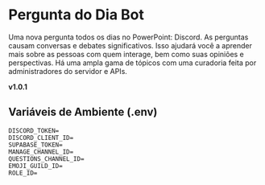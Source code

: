 # Pergunta do Dia Bot
Uma nova pergunta todos os dias no PowerPoint: Discord. As perguntas causam conversas e debates significativos. Isso ajudará você a aprender mais sobre as pessoas com quem interage, bem como suas opiniões e perspectivas. Há uma ampla gama de tópicos com uma curadoria feita por administradores do servidor e APIs.

**v1.0.1**
## Variáveis de Ambiente (.env)

```
DISCORD_TOKEN=
DISCORD_CLIENT_ID=
SUPABASE_TOKEN=
MANAGE_CHANNEL_ID=
QUESTIONS_CHANNEL_ID=
EMOJI_GUILD_ID=
ROLE_ID=
```
